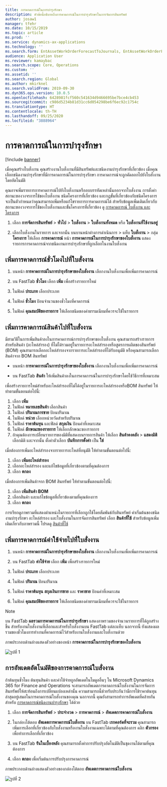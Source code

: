 ```yaml
---
title: การคาดการณ์ในการบำรุงรักษา
description: หัวข้อนี้อธิบายถึงการคาดการณ์ในการบำรุงรักษาในการจัดการสินทรัพย์
author: josaw1
manager: tfehr
ms.date: 10/15/2019
ms.topic: article
ms.prod: ''
ms.service: dynamics-ax-applications
ms.technology: ''
ms.search.form: EntAssetWorkOrderForecastToJournals, EntAssetWorkOrderForecast
audience: Application User
ms.reviewer: kamaybac
ms.search.scope: Core, Operations
ms.custom: ''
ms.assetid: ''
ms.search.region: Global
ms.author: mkirknel
ms.search.validFrom: 2019-09-30
ms.dyn365.ops.version: 10.0.5
ms.openlocfilehash: 6428981fcf560c541634d9466695be7bce4cb453
ms.sourcegitcommit: c986d5234b81d31cc6d054298be6f6ec92c1754c
ms.translationtype: HT
ms.contentlocale: th-TH
ms.lasthandoff: 09/25/2020
ms.locfileid: "3888964"
---
```

# <a name="maintenance-forecasts"></a>การคาดการณ์ในการบำรุงรักษา

[!include [banner](../../includes/banner.md)]



เมื่อคุณสร้างใบสั่งงาน คุณสร้างงานใบสั่งงานที่มีสินทรัพย์และชนิดงานบำรุงรักษาที่เกี่ยวข้อง เมื่อคุณเลือกชนิดงานบำรุงรักษาที่มีการคาดการณ์ในการบำรุงรักษา การคาดการณ์จะถูกคัดลอกไปยังใบสั่งงานโดยอัตโนมัติ

คุณอาจเพิ่มรายการการคาดการณ์ไปยังใบสั่งงานหรือลบบรรทัดเหล่านั้นออกจากใบสั่งงาน การตั้งค่าสถานะของวงจรการใช้ของใบสั่งงาน ชนิดโครงการที่เกี่ยวข้อง และกฎขั้นที่เกี่ยวข้องกับชนิดโครงการ จะเป็นตัวกำหนดว่าคุณสามารถเพิ่มหรือแก้ไขรายการการคาดการณ์ได้ สำหรับข้อมูลเพิ่มเติมเกี่ยวกับสถานะของวงจรการใช้ของใบสั่งงานและขั้นโครงการที่เกี่ยวข้อง ดู [การคาดการณ์ ใบสั่งงาน และโครงการ](../integration-to-project-management-and-accounting/forecasts-work-orders-and-projects.md)

1. เลือก **การจัดการสินทรัพย์** > **ทั่วไป** > **ใบสั่งงาน** > **ใบสั่งงานทั้งหมด** หรือ **ใบสั่งงานที่ใช้งานอยู่**

2. เลือกใบสั่งงานในรายการ และจากนั้น บนบานหน้าต่างการดำเนินการ > แท็บ **ใบสั่งงาน** > กลุ่ม **โครงการ** ให้เลือก **การคาดการณ์** หน้า **การคาดการณ์ในการบำรุงรักษาของใบสั่งงาน** แสดงรายการการคาดการณ์จากชนิดงานการบำรุงรักษาที่ถูกเลือกในงานใบสั่งงาน


## <a name="add-an-hours-forecast-to-a-work-order"></a>เพิ่มการคาดการณ์ชั่วโมงไปที่ใบสั่งงาน

1. บนหน้า **การคาดการณ์ในการบำรุงรักษาของใบสั่งงาน** เลือกงานใบสั่งงานเพื่อเพิ่มการคาดการณ์

2. บน FastTab **ชั่วโมง** เลือก **เพิ่ม** เพื่อสร้างรายการใหม่

3. ในฟิลด์ **ประเภท** เลือกประเภท

4. ในฟิลด์ **ชั่วโมง** ป้อนจำนวนของชั่วโมงที่คาดการณ์

5. ในฟิลด์ **คุณสมบัติของรายการ** ให้เลือกชนิดของค่าธรรมเนียมที่ควรจะใช้ในรายการ


## <a name="add-an-items-forecast-to-a-work-order"></a>เพิ่มการคาดการณ์สินค้าไปที่ใบสั่งงาน

มีสามวิธีในการเพิ่มสินค้าลงในการคาดการณ์การบำรุงรักษาของใบสั่งงาน คุณสามารถสร้างรายการสำหรับสินค้า (อะไหล่สำรอง) ที่ไม่ได้รวมอยู่ในรายการอะไหล่สำรองหรือสูตรการผลิตของสินทรัพย์ (BOM) คุณสามารถเลือกอะไหล่สำรองจากรายการอะไหล่สำรองที่ได้รับอนุมัติ หรือคุณสามารถเลือกสินค้าจาก BOM สินทรัพย์

- บนหน้า **การคาดการณ์ในการบำรุงรักษาของใบสั่งงาน** เลือกงานใบสั่งงานเพื่อเพิ่มการคาดการณ์

- บน FastTab **สินค้า** ให้เพิ่มสินค้าลงในการคาดการณ์ในการบำรุงรักษาโดยใช้วิธีการที่เหมาะสม

เพื่อสร้างรายการใหม่สำหรับอะไหล่สำรองที่ไม่ได้อยู่ในรายการอะไหล่สำรองหรือBOM สินทรัพย์ ให้ทำตามขั้นตอนต่อไปนี้:

1. เลือก **เพิ่ม**
2. ในฟิลด์ **หมายเลขสินค้า** เลือกสินค้า
3. ในฟิลด์ **ปริมาณการขาย** ป้อนปริมาณ
4. ในฟิลด์ **หน่วย** เลือกหน่วยวัดสำหรับปริมาณ
5. ในฟิลด์ **ราคาต้นทุน** และฟิลด์ **สกุลเงิน** ป้อนค่าที่เหมาะสม
6. ในฟิลด์ **ลักษณะของรายการ** ให้เลือกลักษณะของรายการ
7. ถ้าคุณต้องการเปลี่ยนรายการของมิติที่แสดงบนรายการสินค้า ให้เลือก **สินค้าคงคลัง** > **แสดงมิติ** เลือกมิติ และจากนั้น ตั้งค่าตัวเลือก **บันทึกการตั้งค่า** เป็น **ใช่**

เมื่อต้องการเพิ่มอะไหล่สำรองจากรายการอะไหล่ที่อนุมัติ ให้ทำตามขั้นตอนต่อไปนี้:

1. เลือก **เพิ่มอะไหล่สำรอง**
2. เลือกอะไหล่สำรอง และแก้ไขข้อมูลที่เกี่ยวข้องตามที่คุณต้องการ
3. เลือก **ตกลง**

เมื่อต้องการเพิ่มสินค้าจาก BOM สินทรัพย์ ให้ทำตามขั้นตอนต่อไปนี้:

1. เลือก **เพิ่มสินค้า BOM**
2. เลือกสินค้า และแก้ไขข้อมูลที่เกี่ยวข้องตามที่คุณต้องการ
3. เลือก **ตกลง**

การเรียกดูภาพรวมที่แสดงตำแหน่งในรายการที่เลือกถูกใช้โดยสัมพันธ์กับสินทรัพย์ ค่าเริ่มต้นของชนิดงานบำรุงรักษา อะไหล่สำรอง และใบสั่งงานในการจัดการสินทรัพย์ เลือก **สินค้าที่ใช้** สำหรับข้อมูลเพิ่มเติมเกี่ยวกับภาพรวมนี้ โปรดดู [สินค้าที่ใช้](../controlling-and-reporting/item-where-used.md)


## <a name="add-an-expense-forecast-to-a-work-order"></a>เพิ่มการคาดการณ์ค่าใช้จ่ายไปที่ใบสั่งงาน

1. บนหน้า **การคาดการณ์ในการบำรุงรักษาของใบสั่งงาน** เลือกงานใบสั่งงานเพื่อเพิ่มการคาดการณ์

2. บน FastTab **ค่าใช้จ่าย** เลือก **เพิ่ม** เพื่อสร้างรายการใหม่

3. ในฟิลด์ **ประเภท** เลือกประเภท

4. ในฟิลด์ **ปริมาณ** ป้อนปริมาณ

5. ในฟิลด์ **ราคาต้นทุน** **สกุลเงินการขาย** และ **ราคาขาย** ป้อนค่าที่เหมาะสม

6. ในฟิลด์ **คุณสมบัติของรายการ** ให้เลือกชนิดของค่าธรรมเนียมที่ควรจะใช้ในรายการ

>[!NOTE]
>บน FastTab **ผลรวมการคาดการณ์ในการบำรุงรักษา** แสดงภาพรวมของจำนวนรายการที่ได้ถูกสร้างขึ้น สำหรับงานใบสั่งงานที่เลือกและสำหรับใบสั่งงานบน FastTab แต่ละแท็บ นอกจากนี้ ยังแสดงผลรวมของชั่วโมงการทำงานที่คาดการณ์ไว้สำหรับงานใบสั่งงานและใบสั่งงานด้วย

ภาพประกอบด้านล่างแสดงตัวอย่างของหน้า **การคาดการณ์ในการบำรุงรักษาของใบสั่งงาน**

![รูปที่ 1](media/06-work-orders.png)


## <a name="automatic-update-of-work-order-forecasts"></a>การอัพเดตอัตโนมัติของการคาดการณ์ใบสั่งงาน

ถ้าต้นทุนชั่วโมง ต้นทุนสินค้า และค่าใช้จ่ายถูกอัพเดตในโมดูลอื่นๆ ใน Microsoft Dynamics 365 for Finance and Operations จะสามารถอัพเดตการคาดการณ์ใบสั่งงานในการจัดการสินทรัพย์ให้สะท้อนถึงการเปลี่ยนแปลงเหล่านั้น ความสามารถนี้ช่วยรับประกันว่ามีการใช้ราคาต้นทุนล่าสุดอยู่เสมอในการคาดการณ์ใบสั่งงานของคุณ นอกจากนี้ คุณยังสามารถทำการอัพเดตที่คล้ายกันสำหรับ [การคาดการณ์ชนิดงานบำรุงรักษา](../setup-for-work-orders/job-groups-and-job-types-variants-trades-and-checklists.md) ได้ด้วย

1. เลือก **การจัดการสินทรัพย์** > **ประจำงวด** > **การคาดการณ์** > **อัพเดตการคาดการณ์ใบสั่งงาน**

2. ในกล่องโต้ตอบ **อัพเดตการคาดการณ์ใบสั่งงาน** บน FastTab **เรกคอร์ดที่จะรวม** คุณสามารถเพิ่มการเลือกที่เกี่ยวข้องกับใบสั่งงานหรืองานใบสั่งงานเฉพาะได้ตามที่คุณต้องการ คลิก **ตัวกรอง** เพื่อทำการเลือกที่เกี่ยวข้อง

3. บน FastTab **รันในเบื้องหลัง** คุณสามารถตั้งค่าการปรับปรุงอัตโนมัติเป็นชุดงานได้ตามที่คุณต้องการ

4. เลือก **ตกลง** เพื่อเริ่มต้นการปรับปรุงการคาดการณ์


ภาพประกอบด้านล่างแสดงตัวอย่างของกล่องโต้ตอบ **อัพเดตการคาดการณ์ใบสั่งงาน**

![รูปที่ 2](media/07-work-orders.png)
